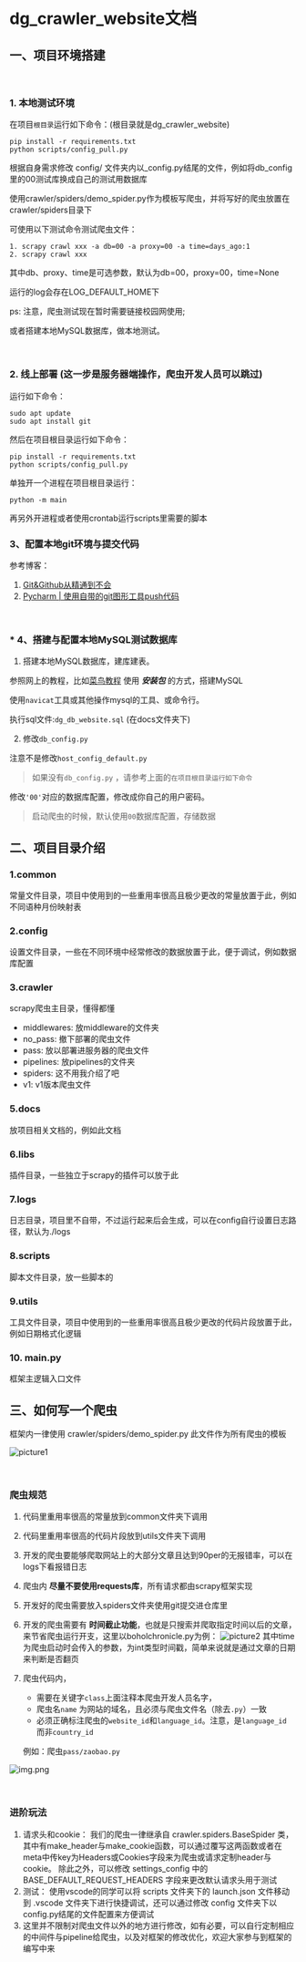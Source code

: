 # dg_crawler_website文档

## 一、项目环境搭建

&nbsp;

### 1. 本地测试环境

在项目`根目录`运行如下命令：(根目录就是dg_crawler_website)

    pip install -r requirements.txt
    python scripts/config_pull.py

根据自身需求修改 config/ 文件夹内以_config.py结尾的文件，例如将db_config里的00测试库换成自己的测试用数据库

使用crawler/spiders/demo_spider.py作为模板写爬虫，并将写好的爬虫放置在crawler/spiders目录下

可使用以下测试命令测试爬虫文件：

    1. scrapy crawl xxx -a db=00 -a proxy=00 -a time=days_ago:1
    2. scrapy crawl xxx

其中db、proxy、time是可选参数，默认为db=00，proxy=00，time=None

运行的log会存在LOG_DEFAULT_HOME下

ps: 注意，爬虫测试现在暂时需要链接校园网使用; 


或者搭建本地MySQL数据库，做本地测试。

&nbsp;

### 2. 线上部署 (这一步是服务器端操作，爬虫开发人员可以跳过)

运行如下命令：

    sudo apt update
    sudo apt install git

然后在项目根目录运行如下命令：

    pip install -r requirements.txt
    python scripts/config_pull.py

单独开一个进程在项目根目录运行：

    python -m main

再另外开进程或者使用crontab运行scripts里需要的脚本

### 3、配置本地git环境与提交代码

参考博客：
1. [Git&Github从精通到不会](https://zhuanlan.zhihu.com/p/392095155)
2. [Pycharm | 使用自带的git图形工具push代码](https://blog.csdn.net/m0_46156900/article/details/121857440)

&nbsp;

### * 4、搭建与配置本地MySQL测试数据库
1. 搭建本地MySQL数据库，建库建表。

参照网上的教程，比如[菜鸟教程](https://www.runoob.com/mysql/mysql-install.html) 使用 ***安装包*** 的方式，搭建MySQL

使用`navicat`工具或其他操作mysql的工具、或命令行。

执行sql文件:`dg_db_website.sql` (在docs文件夹下)

2. 修改`db_config.py`

注意不是修改`host_config_default.py`
>如果没有`db_config.py` ，请参考上面的`在项目根目录运行如下命令`

修改`'00'`对应的数据库配置，修改成你自己的用户密码。
> 启动爬虫的时候，默认使用`00`数据库配置，存储数据
## 二、项目目录介绍

### 1.common

常量文件目录，项目中使用到的一些重用率很高且极少更改的常量放置于此，例如不同语种月份映射表

### 2.config

设置文件目录，一些在不同环境中经常修改的数据放置于此，便于调试，例如数据库配置

### 3.crawler

scrapy爬虫主目录，懂得都懂

+ middlewares:  放middleware的文件夹
+ no_pass:      撤下部署的爬虫文件
+ pass:         放以部署进服务器的爬虫文件
+ pipelines:    放pipelines的文件夹
+ spiders:      这不用我介绍了吧
+ v1:           v1版本爬虫文件

### 5.docs

放项目相关文档的，例如此文档

### 6.libs

插件目录，一些独立于scrapy的插件可以放于此

### 7.logs

日志目录，项目里不自带，不过运行起来后会生成，可以在config自行设置日志路径，默认为./logs

### 8.scripts

脚本文件目录，放一些脚本的

### 9.utils

工具文件目录，项目中使用到的一些重用率很高且极少更改的代码片段放置于此，例如日期格式化逻辑

### 10. main.py

框架主逻辑入口文件

## 三、如何写一个爬虫

框架内一律使用 crawler/spiders/demo_spider.py 此文件作为所有爬虫的模板

![picture1](picture1.jpg)

&nbsp;

### 爬虫规范

1. 代码里重用率很高的常量放到common文件夹下调用
1. 代码里重用率很高的代码片段放到utils文件夹下调用
1. 开发的爬虫要能够爬取网站上的大部分文章且达到90per的无报错率，可以在logs下看报错日志
1. 爬虫内 **尽量不要使用requests库**，所有请求都由scrapy框架实现
1. 开发好的爬虫需要放入spiders文件夹使用git提交进仓库里
1. 开发的爬虫需要有 **时间截止功能**，也就是只搜索并爬取指定时间以后的文章，来节省爬虫运行开支，这里以boholchronicle.py为例：
![picture2](picture2.jpg)
其中time为爬虫启动时会传入的参数，为int类型时间戳，简单来说就是通过文章的日期来判断是否翻页

1. 爬虫代码内，
   - 需要在关键字`class`上面注释本爬虫开发人员名字，
   - 爬虫名`name` 为网站的域名，且必须与爬虫文件名（除去`.py`）一致
   - 必须正确标注爬虫的`website_id`和`language_id`。注意，是`language_id` 而非`country_id`
    
    例如：爬虫`pass/zaobao.py`

![img.png](img.png)
   

&nbsp;

### 进阶玩法

1. 请求头和cookie：
我们的爬虫一律继承自 crawler.spiders.BaseSpider 类，其中有make_header与make_cookie函数，可以通过覆写这两函数或者在meta中传key为Headers或Cookies字段来为爬虫或请求定制header与cookie。
除此之外，可以修改 settings_config 中的 BASE_DEFAULT_REQUEST_HEADERS 字段来更改默认请求头用于测试
2. 测试：
使用vscode的同学可以将 scripts 文件夹下的 launch.json 文件移动到 .vscode 文件夹下进行快捷调试，还可以通过修改 config 文件夹下以config.py结尾的文件配置来方便调试
3. 这里并不限制对爬虫文件以外的地方进行修改，如有必要，可以自行定制相应的中间件与pipeline给爬虫，以及对框架的修改优化，欢迎大家参与到框架的编写中来
